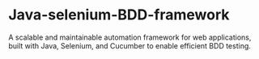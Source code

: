 # Java-selenium-BDD-framework
A scalable and maintainable automation framework for web applications, built with Java, Selenium, and Cucumber to enable efficient BDD testing.
